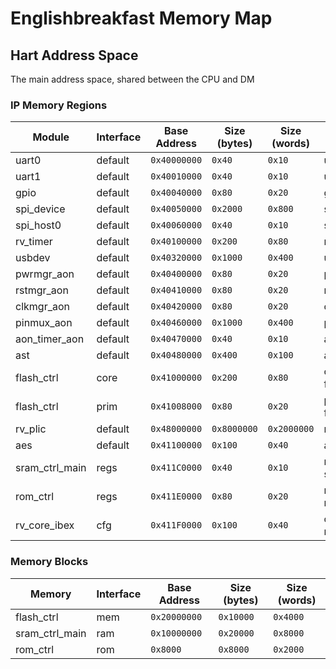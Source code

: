 <!--
DO NOT EDIT THIS FILE DIRECTLY.
It has been generated with the following command:
util/topgen.py -t hw/top_englishbreakfast/data/top_englishbreakfast.hjson -o hw/top_englishbreakfast/
-->

# Englishbreakfast Memory Map

## Hart Address Space

The main address space, shared between the CPU and DM

### IP Memory Regions

| Module         | Interface   | Base Address   | Size (bytes)   | Size (words)   | Description                   |
|----------------|-------------|----------------|----------------|----------------|-------------------------------|
| uart0          | default     | `0x40000000`   | `0x40`         | `0x10`         | uart0                         |
| uart1          | default     | `0x40010000`   | `0x40`         | `0x10`         | uart1                         |
| gpio           | default     | `0x40040000`   | `0x80`         | `0x20`         | gpio                          |
| spi_device     | default     | `0x40050000`   | `0x2000`       | `0x800`        | spi_device                    |
| spi_host0      | default     | `0x40060000`   | `0x40`         | `0x10`         | spi_host0                     |
| rv_timer       | default     | `0x40100000`   | `0x200`        | `0x80`         | rv_timer                      |
| usbdev         | default     | `0x40320000`   | `0x1000`       | `0x400`        | usbdev                        |
| pwrmgr_aon     | default     | `0x40400000`   | `0x80`         | `0x20`         | pwrmgr_aon                    |
| rstmgr_aon     | default     | `0x40410000`   | `0x80`         | `0x20`         | rstmgr_aon                    |
| clkmgr_aon     | default     | `0x40420000`   | `0x80`         | `0x20`         | clkmgr_aon                    |
| pinmux_aon     | default     | `0x40460000`   | `0x1000`       | `0x400`        | pinmux_aon                    |
| aon_timer_aon  | default     | `0x40470000`   | `0x40`         | `0x10`         | aon_timer_aon                 |
| ast            | default     | `0x40480000`   | `0x400`        | `0x100`        | ast                           |
| flash_ctrl     | core        | `0x41000000`   | `0x200`        | `0x80`         | core device on flash_ctrl     |
| flash_ctrl     | prim        | `0x41008000`   | `0x80`         | `0x20`         | prim device on flash_ctrl     |
| rv_plic        | default     | `0x48000000`   | `0x8000000`    | `0x2000000`    | rv_plic                       |
| aes            | default     | `0x41100000`   | `0x100`        | `0x40`         | aes                           |
| sram_ctrl_main | regs        | `0x411C0000`   | `0x40`         | `0x10`         | regs device on sram_ctrl_main |
| rom_ctrl       | regs        | `0x411E0000`   | `0x80`         | `0x20`         | regs device on rom_ctrl       |
| rv_core_ibex   | cfg         | `0x411F0000`   | `0x100`        | `0x40`         | cfg device on rv_core_ibex    |

### Memory Blocks

| Memory         | Interface   | Base Address   | Size (bytes)   | Size (words)   |
|----------------|-------------|----------------|----------------|----------------|
| flash_ctrl     | mem         | `0x20000000`   | `0x10000`      | `0x4000`       |
| sram_ctrl_main | ram         | `0x10000000`   | `0x20000`      | `0x8000`       |
| rom_ctrl       | rom         | `0x8000`       | `0x8000`       | `0x2000`       |
